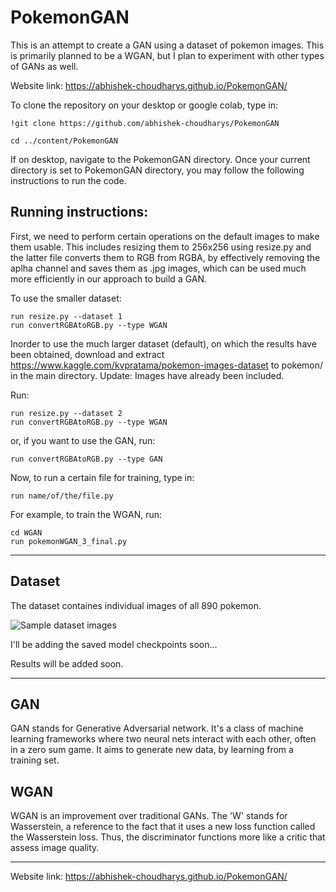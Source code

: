 # PokemonGAN
This is an attempt to create a GAN using a dataset of pokemon images.
This is primarily planned to be a WGAN, but I plan to experiment with other types of GANs as well.

Website link: https://abhishek-choudharys.github.io/PokemonGAN/

To clone the repository on your desktop or google colab, type in:
```
!git clone https://github.com/abhishek-choudharys/PokemonGAN

cd ../content/PokemonGAN
```


If on desktop, navigate to the PokemonGAN directory.
Once your current directory is set to PokemonGAN directory, you may follow the following instructions to run the code.

<h2> Running instructions: </h2>
First, we need to perform certain operations on the default images to make them usable.
This includes resizing them to 256x256 using resize.py and the latter file converts them to RGB from RGBA, by effectively removing the aplha channel and saves them as .jpg images, which can be used much more efficiently in our approach to build a GAN. 

To use the smaller dataset:

```
run resize.py --dataset 1
run convertRGBAtoRGB.py --type WGAN
```

Inorder to use the much larger dataset (default), on which the results have been obtained, download and extract https://www.kaggle.com/kvpratama/pokemon-images-dataset to pokemon/ in the main directory.
Update: Images have already been included.

Run:

```
run resize.py --dataset 2
run convertRGBAtoRGB.py --type WGAN
```

or, if you want to use the GAN, run:
```
run convertRGBAtoRGB.py --type GAN
```

Now, to run a certain file for training, type in:

```
run name/of/the/file.py
```

For example, to train the WGAN, run:

```
cd WGAN
run pokemonWGAN_3_final.py
```

<hr>
<h2> Dataset </h2>

The dataset containes individual images of all 890 pokemon.

![Sample dataset images](link-to-image)

I'll be adding the saved model checkpoints soon...

Results will be added soon.

<hr>

<h2> GAN </h2>
GAN stands for Generative Adversarial network. It's a class of machine learning frameworks where two neural nets interact with each other, often in a zero sum game. It aims to generate new data, by learning from a training set.

<h2> WGAN </h2>
WGAN is an improvement over traditional GANs. The 'W' stands for Wasserstein, a reference to the fact that it uses a new loss function called the Wasserstein loss. Thus, the discriminator functions more like a critic that assess image quality.

<hr>

Website link: https://abhishek-choudharys.github.io/PokemonGAN/
